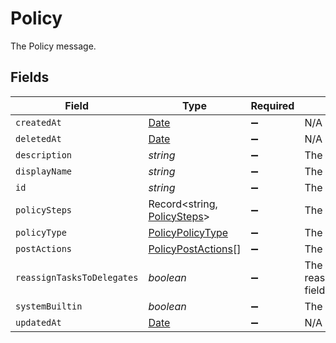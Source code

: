 # Policy

The Policy message.


## Fields

| Field                                                                                         | Type                                                                                          | Required                                                                                      | Description                                                                                   |
| --------------------------------------------------------------------------------------------- | --------------------------------------------------------------------------------------------- | --------------------------------------------------------------------------------------------- | --------------------------------------------------------------------------------------------- |
| `createdAt`                                                                                   | [Date](https://developer.mozilla.org/en-US/docs/Web/JavaScript/Reference/Global_Objects/Date) | :heavy_minus_sign:                                                                            | N/A                                                                                           |
| `deletedAt`                                                                                   | [Date](https://developer.mozilla.org/en-US/docs/Web/JavaScript/Reference/Global_Objects/Date) | :heavy_minus_sign:                                                                            | N/A                                                                                           |
| `description`                                                                                 | *string*                                                                                      | :heavy_minus_sign:                                                                            | The description field.                                                                        |
| `displayName`                                                                                 | *string*                                                                                      | :heavy_minus_sign:                                                                            | The displayName field.                                                                        |
| `id`                                                                                          | *string*                                                                                      | :heavy_minus_sign:                                                                            | The id field.                                                                                 |
| `policySteps`                                                                                 | Record<string, [PolicySteps](../../models/shared/policysteps.md)>                             | :heavy_minus_sign:                                                                            | The policySteps field.                                                                        |
| `policyType`                                                                                  | [PolicyPolicyType](../../models/shared/policypolicytype.md)                                   | :heavy_minus_sign:                                                                            | The policyType field.                                                                         |
| `postActions`                                                                                 | [PolicyPostActions](../../models/shared/policypostactions.md)[]                               | :heavy_minus_sign:                                                                            | The postActions field.                                                                        |
| `reassignTasksToDelegates`                                                                    | *boolean*                                                                                     | :heavy_minus_sign:                                                                            | The reassignTasksToDelegates field.                                                           |
| `systemBuiltin`                                                                               | *boolean*                                                                                     | :heavy_minus_sign:                                                                            | The systemBuiltin field.                                                                      |
| `updatedAt`                                                                                   | [Date](https://developer.mozilla.org/en-US/docs/Web/JavaScript/Reference/Global_Objects/Date) | :heavy_minus_sign:                                                                            | N/A                                                                                           |